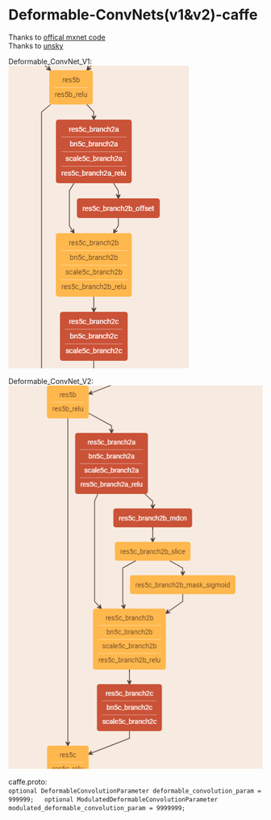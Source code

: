 # Deformable-ConvNets(v1&v2)-caffe
Thanks to [offical mxnet code](https://github.com/msracver/Deformable-ConvNets)  
Thanks to [unsky](https://github.com/unsky/Deformable-ConvNets-caffe)  
  
Deformable_ConvNet_V1:  
![Deformable_ConvNet_V1](https://github.com/zhanglonghao1992/ReadmeImages/blob/master/images/WFOB%60M_%24AD9I4BHW3L4JV5F.png)  
  
  
Deformable_ConvNet_V2:  
![Deformable_ConvNet_V2](https://github.com/zhanglonghao1992/ReadmeImages/blob/master/images/ZHR5PSZBMDJS48%605YZY.png)  
  
  
caffe.proto:  
`optional DeformableConvolutionParameter deformable_convolution_param = 999999;  
optional ModulatedDeformableConvolutionParameter modulated_deformable_convolution_param = 9999999;`  
